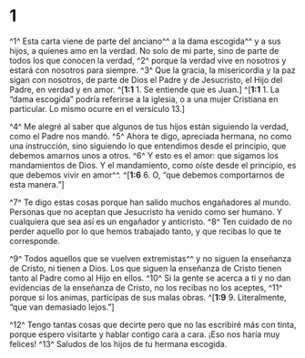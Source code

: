 # 1 
^1^ Esta carta viene de parte del anciano^^ a la dama escogida^^ y a sus hijos, a quienes amo en la verdad. No solo de mi parte, sino de parte de todos los que conocen la verdad, ^2^ porque la verdad vive en nosotros y estará con nosotros para siempre. ^3^ Que la gracia, la misericordia y la paz sigan con nosotros, de parte de Dios el Padre y de Jesucristo, el Hijo del Padre, en verdad y en amor. 
^[**1:1** 1. Se entiende que es Juan.]
^[**1:1** 1. La “dama escogida” podría referirse a la iglesia, o a una mujer Cristiana en particular. Lo mismo ocurre en el versículo 13.]

^4^ Me alegré al saber que algunos de tus hijos están siguiendo la verdad, como el Padre nos mandó. ^5^ Ahora te digo, apreciada hermana, no como una instrucción, sino siguiendo lo que entendimos desde el principio, que debemos amarnos unos a otros. ^6^ Y esto es el amor: que sigamos los mandamientos de Dios. Y el mandamiento, como oíste desde el principio, es que debemos vivir en amor^^. 
^[**1:6** 6. O, “que debemos comportarnos de esta manera.”]

^7^ Te digo estas cosas porque han salido muchos engañadores al mundo. Personas que no aceptan que Jesucristo ha venido como ser humano. Y cualquiera que sea así es un engañador y anticristo. ^8^ Ten cuidado de no perder aquello por lo que hemos trabajado tanto, y que recibas lo que te corresponde. 

^9^ Todos aquellos que se vuelven extremistas^^ y no siguen la enseñanza de Cristo, ni tienen a Dios. Los que siguen la enseñanza de Cristo tienen tanto al Padre como al Hijo en ellos. ^10^ Si la gente se acerca a ti y no dan evidencias de la enseñanza de Cristo, no los recibas no los aceptes, ^11^ porque si los animas, participas de sus malas obras. 
^[**1:9** 9. Literalmente, “que van demasiado lejos.”]

^12^ Tengo tantas cosas que decirte pero que no las escribiré más con tinta, porque espero visitarte y hablar contigo cara a cara. ¡Eso nos haría muy felices! ^13^ Saludos de los hijos de tu hermana escogida. 